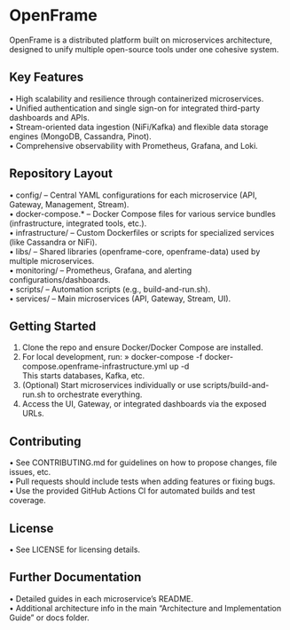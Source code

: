 # OpenFrame

OpenFrame is a distributed platform built on microservices architecture, designed to unify multiple open-source tools under one cohesive system.

## Key Features
• High scalability and resilience through containerized microservices.  
• Unified authentication and single sign-on for integrated third-party dashboards and APIs.  
• Stream-oriented data ingestion (NiFi/Kafka) and flexible data storage engines (MongoDB, Cassandra, Pinot).  
• Comprehensive observability with Prometheus, Grafana, and Loki.

## Repository Layout
• config/ – Central YAML configurations for each microservice (API, Gateway, Management, Stream).  
• docker-compose.* – Docker Compose files for various service bundles (infrastructure, integrated tools, etc.).  
• infrastructure/ – Custom Dockerfiles or scripts for specialized services (like Cassandra or NiFi).  
• libs/ – Shared libraries (openframe-core, openframe-data) used by multiple microservices.  
• monitoring/ – Prometheus, Grafana, and alerting configurations/dashboards.  
• scripts/ – Automation scripts (e.g., build-and-run.sh).  
• services/ – Main microservices (API, Gateway, Stream, UI).

## Getting Started
1. Clone the repo and ensure Docker/Docker Compose are installed.  
2. For local development, run:
   » docker-compose -f docker-compose.openframe-infrastructure.yml up -d  
   This starts databases, Kafka, etc.  
3. (Optional) Start microservices individually or use scripts/build-and-run.sh to orchestrate everything.  
4. Access the UI, Gateway, or integrated dashboards via the exposed URLs.

## Contributing
• See CONTRIBUTING.md for guidelines on how to propose changes, file issues, etc.  
• Pull requests should include tests when adding features or fixing bugs.  
• Use the provided GitHub Actions CI for automated builds and test coverage.

## License
• See LICENSE for licensing details.

## Further Documentation
• Detailed guides in each microservice’s README.  
• Additional architecture info in the main “Architecture and Implementation Guide” or docs folder.  
